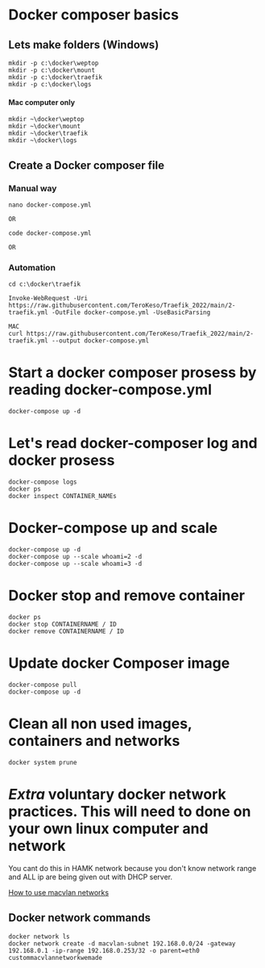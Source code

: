 
# Docker composer basics

## Lets make folders (Windows)

    mkdir -p c:\docker\weptop
    mkdir -p c:\docker\mount
    mkdir -p c:\docker\traefik
    mkdir -p c:\docker\logs

#### Mac computer only

    mkdir ~\docker\weptop
    mkdir ~\docker\mount
    mkdir ~\docker\traefik
    mkdir ~\docker\logs
    

## Create a Docker composer file

### Manual way
    nano docker-compose.yml

    OR

    code docker-compose.yml

    OR
### Automation
    cd c:\docker\traefik

    Invoke-WebRequest -Uri https://raw.githubusercontent.com/TeroKeso/Traefik_2022/main/2-traefik.yml -OutFile docker-compose.yml -UseBasicParsing
    
    MAC
    curl https://raw.githubusercontent.com/TeroKeso/Traefik_2022/main/2-traefik.yml --output docker-compose.yml
    


# Start a docker composer prosess by reading docker-compose.yml

    docker-compose up -d

# Let's read docker-composer log and docker prosess 
  
    docker-compose logs
    docker ps
    docker inspect CONTAINER_NAMEs

# Docker-compose up and scale

    docker-compose up -d
    docker-compose up --scale whoami=2 -d
    docker-compose up --scale whoami=3 -d
 
 # Docker stop and remove container

    docker ps 
    docker stop CONTAINERNAME / ID
    docker remove CONTAINERNAME / ID


# Update docker Composer image

    docker-compose pull
    docker-compose up -d

# Clean all non used images, containers and networks
  
    docker system prune 
   

# *Extra* voluntary docker network practices. This will need to done on your own linux computer and network

You cant do this in HAMK network because you don't know network range and ALL ip are being given out with DHCP server. 

[How to use macvlan networks](https://docs.docker.com/network/macvlan/)

## Docker network commands

    docker network ls
    docker network create -d macvlan-subnet 192.168.0.0/24 -gateway 192.168.0.1 -ip-range 192.168.0.253/32 -o parent=eth0 custommacvlannetworkwemade

    

